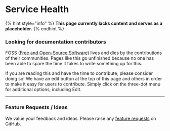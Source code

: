 # Service Health

{% hint style="info" %}
**This page currently lacks content and serves as a placeholder.**
{% endhint %}

### **Looking for documentation contributors**

FOSS ([Free and Open-Source Software](https://en.wikipedia.org/wiki/Free_and_open-source_software)) lives and dies by the contributions of their communities. Pages like this go unfinished because no one has been able to spare the time it takes to write something up for this.

If you are reading this and have the time to contribute, please consider doing so! We have an edit button at the top of this page and others in order to make it easy for users to contribute. Simply click on the three-dot menu for additional options, including Edit.

***

### Feature Requests / Ideas

We value your feedback and ideas. Please raise any [feature requests](https://github.com/KelvinTegelaar/CIPP/issues/new?assignees=\&labels=enhancement%2Cno-priority\&projects=\&template=feature.yml\&title=%5BFeature+Request%5D%3A+) on GitHub.
